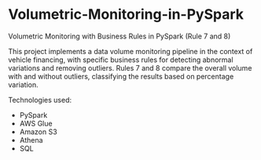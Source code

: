 # Volumetric-Monitoring-in-PySpark
Volumetric Monitoring with Business Rules in PySpark (Rule 7 and 8)


This project implements a data volume monitoring pipeline in the context of vehicle financing, with specific business rules for detecting abnormal variations and removing outliers. Rules 7 and 8 compare the overall volume with and without outliers, classifying the results based on percentage variation.

Technologies used:
- PySpark
- AWS Glue
- Amazon S3
- Athena
- SQL
